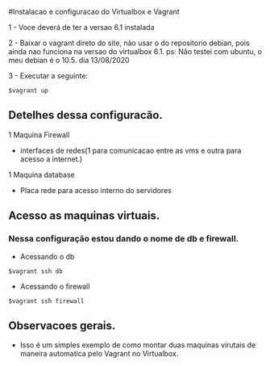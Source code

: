 #Instalacao e configuracao do Virtualbox e Vagrant 

1 - Voce deverá de ter a versao 6.1  instalada

2 - Baixar o vagrant direto do site, não usar o do repositorio debian, pois ainda nao funciona na versao do 
virtualbox 6.1.
ps: Não testei com ubuntu, o meu debian é o 10.5. dia 13/08/2020

3 - Executar a seguinte:
```ssh
$vagrant up

```



## Detelhes dessa configuracão.

1 Maquina Firewall
* interfaces de redes(1 para comunicacao entre as vms e outra para    acesso a internet.)

1 Maquina database 
* Placa rede para acesso interno do servidores



## Acesso as maquinas virtuais.
### Nessa configuração estou dando o nome de db e firewall.

- Acessando o db
```
$vagrant ssh db
```
- Acessando o firewall
```
$vagrant ssh firewall
```

## Observacoes gerais. 
- Isso é um simples exemplo de como montar duas maquinas virutais de maneira automatica pelo Vagrant no Virtualbox.

